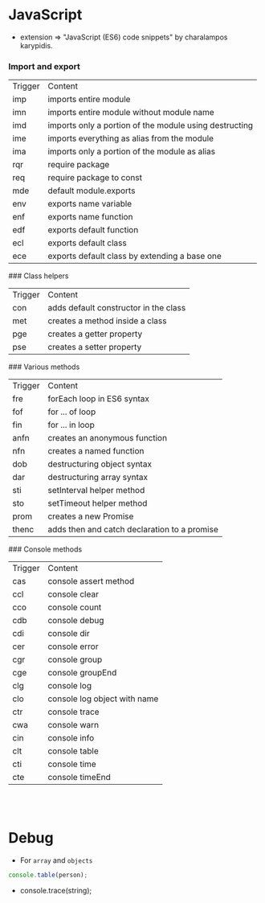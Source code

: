# JavaScript

* extension => "JavaScript (ES6) code snippets" by charalampos karypidis.

### Import and export
<table>
    <tr>
        <td>Trigger</td>
        <td>Content</td>
    </tr>
    <tr>
        <td>imp</td>
        <td>imports entire module</td>
    </tr>
    <tr>
        <td>imn</td>
        <td>imports entire module without module name</td>
    </tr>
    <tr>
        <td>imd</td>
        <td>imports only a portion of the module using destructing</td>
    </tr>
    <tr>
        <td>ime</td>
        <td>imports everything as alias from the module</td>
    </tr>
    <tr>
        <td>ima</td>
        <td>imports only a portion of the module as alias</td>
    </tr>
    <tr>
        <td>rqr</td>
        <td>require package</td>
    </tr>
    <tr>
        <td>req</td>
        <td>require package to const</td>
    </tr>
    <tr>
        <td>mde</td>
        <td>default module.exports</td>
    </tr>
    <tr>
        <td>env</td>
        <td>exports name variable</td>
    </tr>
    <tr>
        <td>enf</td>
        <td>exports name function</td>
    </tr>
    <tr>
        <td>edf</td>
        <td>exports default function</td>
    </tr>
    <tr>
        <td>ecl</td>
        <td>exports default class</td>
    </tr>
    <tr>
        <td>ece</td>
        <td>exports default class by extending a base one</td>
    </tr>
</table>
### Class helpers
<table>
    <tr>
        <td>Trigger</td>
        <td>Content</td>
    </tr>
    <tr>
        <td>con</td>
        <td>adds default constructor in the class</td>
    </tr>
    <tr>
        <td>met</td>
        <td>creates a method inside a class</td>
    </tr>
    <tr>
        <td>pge</td>
        <td>creates a getter property</td>
    </tr>
    <tr>
        <td>pse</td>
        <td>creates a setter property</td>
    </tr>
</table>
### Various methods
<table>
    <tr>
        <td>Trigger</td>
        <td>Content</td>
    </tr>
    <tr>
        <td>fre</td>
        <td>forEach loop in ES6 syntax</td>
    </tr>
    <tr>
        <td>fof</td>
        <td>for ... of loop</td>
    </tr>
    <tr>
        <td>fin</td>
        <td>for ... in loop</td>
    </tr>
    <tr>
        <td>anfn</td>
        <td>creates an anonymous function</td>
    </tr>
    <tr>
        <td>nfn</td>
        <td>creates a named function</td>
    </tr>
    <tr>
        <td>dob</td>
        <td>destructuring object syntax</td>
    </tr>
    <tr>
        <td>dar</td>
        <td>destructuring array syntax</td>
    </tr>
    <tr>
        <td>sti</td>
        <td>setInterval helper method</td>
    </tr>
    <tr>
        <td>sto</td>
        <td>setTimeout helper method</td>
    </tr>
    <tr>
        <td>prom</td>
        <td>creates a new Promise</td>
    </tr>
    <tr>
        <td>thenc</td>
        <td>adds then and catch declaration to a promise</td>
    </tr>
</table>
### Console methods
<table>
    <tr>
        <td>Trigger</td>
        <td>Content</td>
    </tr>
    <tr>
        <td>cas</td>
        <td>console assert method</td>
    </tr>
    <tr>
        <td>ccl</td>
        <td>console clear</td>
    </tr>
    <tr>
        <td>cco</td>
        <td>console count</td>
    </tr>
    <tr>
        <td>cdb</td>
        <td>console debug</td>
    </tr>
    <tr>
        <td>cdi</td>
        <td>console dir</td>
    </tr>
    <tr>
        <td>cer</td>
        <td>console error</td>
    </tr>
    <tr>
        <td>cgr</td>
        <td>console group</td>
    </tr>
    <tr>
        <td>cge</td>
        <td>console groupEnd</td>
    </tr>
    <tr>
        <td>clg</td>
        <td>console log</td>
    </tr>
    <tr>
        <td>clo</td>
        <td>console log object with name</td>
    </tr>
    <tr>
        <td>ctr</td>
        <td>console trace</td>
    </tr>
    <tr>
        <td>cwa</td>
        <td>console warn</td>
    </tr>
    <tr>
        <td>cin</td>
        <td>console info</td>
    </tr>
    <tr>
        <td>clt</td>
        <td>console table</td>
    </tr>
    <tr>
        <td>cti</td>
        <td>console time</td>
    </tr>
    <tr>
        <td>cte</td>
        <td>console timeEnd</td>
    </tr>
</table>
<br><br>


# Debug
* For `array` and `objects`
```js
console.table(person);
```
* console.trace(string);
